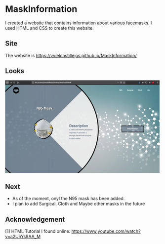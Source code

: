 # MaskInformation
I created a website that contains information about various facemasks. I used HTML and CSS to create this website.

## Site
The website is
https://yvielcastillejos.github.io/MaskInformation/

## Looks

<img src= "https://github.com/yvielcastillejos/MaskInformation/blob/main/imgs/Screen%20Shot%202020-11-06%20at%208.08.50%20PM.png" width = 500 height = 300>

## Next
- As of the moment, onyl the N95 mask has been added.
- I plan to add Surgical, Cloth and Maybe other masks in the future

## Acknowledgement

[1] HTML Tutorial I found online: https://www.youtube.com/watch?v=a2UnYs9AA_M
